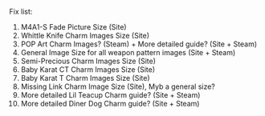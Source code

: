 Fix list:
1) M4A1-S Fade Picture Size (Site)
2) Whittle Knife Charm Images Size (Site)
3) POP Art Charm Images? (Steam) + More detailed guide? (Site + Steam)
4) General Image Size for all weapon pattern images (Site + Steam)
5) Semi-Precious Charm Images Size (Site)
6) Baby Karat CT Charm Images Size (Site)
7) Baby Karat T Charm Images Size (Site)
8) Missing Link Charm Image Size (Site), Myb a general size?
9) More detailed Lil Teacup Charm guide? (Site + Steam)
10) More detailed Diner Dog Charm guide? (Site + Steam)